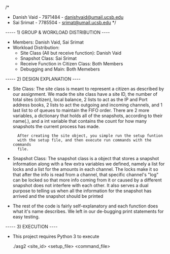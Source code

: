 /*
 * Danish Vaid - 7971484 - danishvaid@umail.ucsb.edu
 * Sai Srimat - 7785504 - srimat@umail.ucsb.edu
 */

 ----- 1) GROUP & WORKLOAD DISTRIBUTION ----
 * Members: Danish Vaid, Sai Srimat
 * Workload Distribution:
    - Site Class (All but receive function): Danish Vaid
    - Snapshot Class: Sai Srimat
    - Receive Function in Citizen Class: Both Members
    - Debugging and Main: Both Memebers

----- 2) DESIGN EXPLANATION ----
* Site Class: The site class is meant to represent a citizen as
        described by our assignment. We made the site class have
        a site ID, the number of total sites (citizen), local balance,
        2 lists to act as the IP and Port address books, 2 lists to
        act the outgoing and incoming channels, and 1 last list to 
        of queues to maintain the FIFO order. There are 2 more variables,
        a dictionary that holds all of the snapshots, according to their
        name(<siteID>.<snapshotNumber>), and a int variable that contains
        the count for how many snapshots the current process has made.

        After creating the site object, you simple run the setup funtion
        with the setup file, and then execute run commands with the commands
        file.

* Snapshot Class: The snapshot class is a object that stores a snapshot
        information along with a few extra variables we defined, namely a 
        list for locks and a list for the amounts in each channel. The locks
        make it so that after the info is read from a channel, that specific
        channel's "log" can be locked so that more info coming from it or
        caused by a different snapshot does not interfere with each other.
        It also serves a dual purpose to telling us when all the information
        for the snapshot has arrived and the snapshot should be printed
    
* The rest of the code is fairly self-explanatory and each function does what
    it's name describes. We left in our de-bugging print statements for easy 
    testing.


----- 3) EXECUTION ----
* This project requires Python 3 to execute

    ./asg2 <site_id> <setup_file> <command_file>